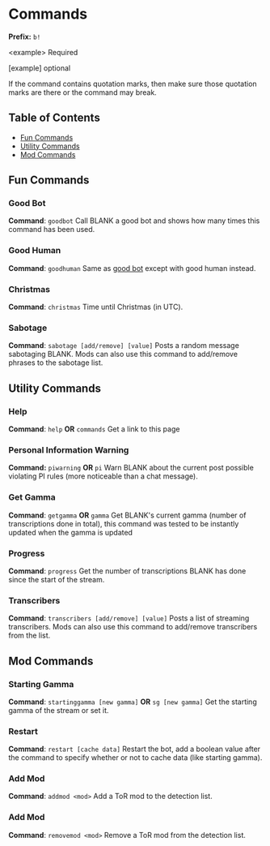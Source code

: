 # Commands
**Prefix:** `b!`

&lt;example> Required

[example] optional

If the command contains quotation marks, then make sure those quotation marks are there or the command may break.

## Table of Contents
- [Fun Commands](#fun-commands)
- [Utility Commands](#utility-commands)
- [Mod Commands](#mod-commands)

## Fun Commands
### Good Bot
**Command**: `goodbot`
Call BLANK a good bot and shows how many times this command has been used.
### Good Human
**Command**: `goodhuman`
Same as [good bot](#good-bot) except with good human instead.
### Christmas
**Command**: `christmas`
Time until Christmas (in UTC).
### Sabotage
**Command**: `sabotage [add/remove] [value]`
Posts a random message sabotaging BLANK. Mods can also use this command to add/remove phrases to the sabotage list.

## Utility Commands
### Help
**Command**: `help` **OR** `commands`
Get a link to this page
### Personal Information Warning
**Command:** `piwarning` **OR** `pi`
Warn BLANK about the current post possible violating PI rules (more noticeable than a chat message).
### Get Gamma
**Command**: `getgamma` **OR** `gamma`
Get BLANK's current gamma (number of transcriptions done in total), this command was tested to be instantly updated when the gamma is updated
### Progress
**Command**: `progress`
Get the number of transcriptions BLANK has done since the start of the stream.
### Transcribers
**Command**: `transcribers [add/remove] [value]`
Posts a list of streaming transcribers. Mods can also use this command to add/remove transcribers from the list.

## Mod Commands
### Starting Gamma
**Command**: `startinggamma [new gamma]` **OR** `sg [new gamma]`
Get the starting gamma of the stream or set it.
### Restart
**Command**: `restart [cache data]`
Restart the bot, add a boolean value after the command to specify whether or not to cache data (like starting gamma).
### Add Mod
**Command**: `addmod <mod>`
Add a ToR mod to the detection list.
### Add Mod
**Command**: `removemod <mod>`
Remove a ToR mod from the detection list.
